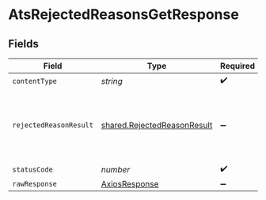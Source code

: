 # AtsRejectedReasonsGetResponse


## Fields

| Field                                                                      | Type                                                                       | Required                                                                   | Description                                                                |
| -------------------------------------------------------------------------- | -------------------------------------------------------------------------- | -------------------------------------------------------------------------- | -------------------------------------------------------------------------- |
| `contentType`                                                              | *string*                                                                   | :heavy_check_mark:                                                         | N/A                                                                        |
| `rejectedReasonResult`                                                     | [shared.RejectedReasonResult](../../models/shared/rejectedreasonresult.md) | :heavy_minus_sign:                                                         | The rejected reason with the given identifier was retrieved.               |
| `statusCode`                                                               | *number*                                                                   | :heavy_check_mark:                                                         | N/A                                                                        |
| `rawResponse`                                                              | [AxiosResponse](https://axios-http.com/docs/res_schema)                    | :heavy_minus_sign:                                                         | N/A                                                                        |